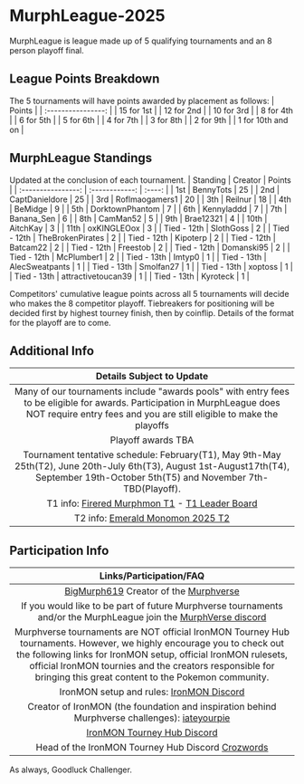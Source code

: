# MurphLeague-2025

MurphLeague is league made up of 5 qualifying tournaments and an 8 person playoff final.

## League Points Breakdown
The 5 tournaments will have points awarded by placement as follows:
|       Points       |
| :----------------: |
| 15 for 1st         |
| 12 for 2nd         |
| 10 for 3rd         |
| 8 for 4th          |
| 6 for 5th          |
| 5 for 6th          |
| 4 for 7th          |
| 3 for 8th          |
| 2 for 9th          |
| 1 for 10th and on  |

## MurphLeague Standings
Updated at the conclusion of each tournament.
|   Standing         | Creator            | Points |
| :----------------: | :------------:     | :----: |
| 1st                | BennyTots          | 25     |
| 2nd                | CaptDanieldore     | 25     |
| 3rd                | Roflmaogamers1     | 20     |
| 3th                | Reilnur            | 18     |
| 4th                | BeMidge            | 9      |
| 5th                | DorktownPhantom    | 7      |
| 6th                | Kennyladdd         | 7      |
| 7th                | Banana_Sen         | 6      |
| 8th                | CamMan52           | 5      |
| 9th                | Brae12321          | 4      |
| 10th               | AitchKay           | 3      |
| 11th               | oxKINGLEOox        | 3      |
| Tied - 12th        | SlothGoss          | 2      |
| Tied - 12th        | TheBrokenPirates   | 2      |
| Tied - 12th        | Kipoterp           | 2      |
| Tied - 12th        | Batcam22           | 2      |
| Tied - 12th        | Freestob           | 2      |
| Tied - 12th        | Domanski95         | 2      |
| Tied - 12th        | McPlumber1         | 2      |
| Tied - 13th        | Imtyp0             | 1      |
| Tied - 13th        | AlecSweatpants     | 1      |
| Tied - 13th        | Smolfan27          | 1      |
| Tied - 13th        | xoptoss            | 1      |
| Tied - 13th        | attractivetoucan39 | 1      |
| Tied - 13th        | Kyroteck           | 1      |

Competitors' cumulative league points across all 5 tournaments will decide who makes the 8 competitor playoff. Tiebreakers for positioning will be decided first by highest tourney finish, then by coinflip. Details of the format for the playoff are to come.

## Additional Info
|       Details Subject to Update       |
| :-----------------------------------: |
| Many of our tournaments include "awards pools" with entry fees to be eligible for awards. Participation in MurphLeague does NOT require entry fees and you are still eligible to make the playoffs |
| Playoff awards TBA |
| Tournament tentative schedule: February(T1), May 9th-May 25th(T2), June 20th-July 6th(T3), August 1st-August17th(T4), September 19th-October 5th(T5) and November 7th-TBD(Playoff). |
| T1 info: [Firered Murphmon T1](https://github.com/TakeJoshyy/TheMurphVerse/blob/7d30dd737aa40bbd3b526a5b284bd4d3debfb3c4/Murphmon-T1-Tourney-2025/readme.md) - [T1 Leader Board](https://github.com/TakeJoshyy/TheMurphVerse/blob/7d30dd737aa40bbd3b526a5b284bd4d3debfb3c4/Murphmon-T1-Tourney-2025/leaderboard.md) |
| T2 info: [Emerald Monomon 2025 T2](https://github.com/TakeJoshyy/TheMurphVerse/tree/main/2.Tournaments/3.Emerald-Monomon-T2-Tourney-2025)  |

## Participation Info
| Links/Participation/FAQ |
| :-----------------: |
| [BigMurph619](https://www.twitch.tv/bigmurph619) Creator of the [Murphverse](https://github.com/TakeJoshyy/TheMurphVerse/blob/7d30dd737aa40bbd3b526a5b284bd4d3debfb3c4/readme.md) |
| If you would like to be part of future Murphverse tournaments and/or the MurphLeague join the [MurphVerse discord](https://discord.gg/ctYty73VAT) |
| Murphverse tournaments are NOT official IronMON Tourney Hub tournaments. However, we highly encourage you to check out the following links for IronMON setup, official IronMON rulesets, official IronMON tournies and the creators responsible for bringing this great content to the Pokemon community. |
| IronMON setup and rules: [IronMON Discord](https://discord.com/invite/jFPYsZAhjX) |
| Creator of IronMON (the foundation and inspiration behind Murphverse challenges): [iateyourpie](https://www.twitch.tv/iateyourpie) |
| [IronMON Tourney Hub Discord](https://discord.gg/zsqtN6X7Ra) |
| Head of the IronMON Tourney Hub Discord [Crozwords](https://www.twitch.tv/crozwords) |

As always, Goodluck Challenger.
